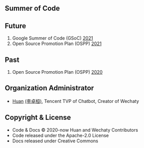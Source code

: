 ## Summer of Code

## Future

1. Google Summer of Code (GSoC) [2021](gsoc/2021/)
1. Open Source Promotion Plan (OSPP) [2021](summer-ospp/2021/)

## Past

1. Open Source Promotion Plan (OSPP) [2020](summer-ospp/2020/)

## Organization Administrator

- [Huan](https://github.com/huan) [(李卓桓)](http://linkedin.com/in/zixia), Tencent TVP of Chatbot, Creator of Wechaty

## Copyright & License

- Code & Docs © 2020-now Huan and Wechaty Contributors
- Code released under the Apache-2.0 License
- Docs released under Creative Commons

